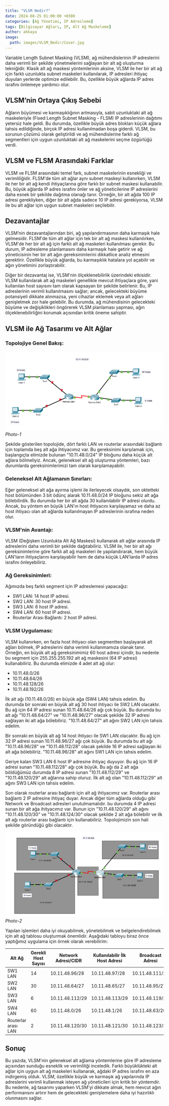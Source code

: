 ```yaml
---
title: "VLSM Nedir?"
date: 2024-08-25 01:00:00 +0300
categories: [Ağ Yönetimi, IP Adresleme]
tags: [Bilgisayar Ağları, IP, Alt Ağ Maskeleme]
author: akkaya
image:
  path: images/VLSM_Nedir/Cover.jpg
---
```


Variable Length Subnet Masking (VLSM), ağ mühendislerinin IP adreslerini daha verimli bir şekilde yönetmelerini sağlayan bir alt ağ oluşturma tekniğidir. Klasik alt ağ maskesi yöntemlerinin aksine, VLSM ile her bir alt ağ için farklı uzunlukta subnet maskeleri kullanılarak, IP adresleri ihtiyaç duyulan yerlerde optimize edilebilir. Bu, özellikle büyük ağlarda IP adres israfını önlemeye yardımcı olur.

## VLSM’nin Ortaya Çıkış Sebebi

Ağların büyümesi ve karmaşıklığının artmasıyla, sabit uzunluktaki alt ağ maskeleriyle (Fixed Length Subnet Masking - FLSM) IP adreslerinin dağıtımı yetersiz hale geldi. Bu durumda, özellikle büyük adres blokları küçük ağlara tahsis edildiğinde, birçok IP adresi kullanılmadan boşa giderdi. VLSM, bu sorunun çözümü olarak geliştirildi ve ağ mühendislerine farklı ağ segmentleri için uygun uzunluktaki alt ağ maskelerini seçme özgürlüğü verdi.

## VLSM ve FLSM Arasındaki Farklar

VLSM ve FLSM arasındaki temel fark, subnet maskelerinin esnekliği ve verimliliğidir. FLSM'de tüm alt ağlar aynı subnet maskeyi kullanırken, VLSM ile her bir alt ağ kendi ihtiyaçlarına göre farklı bir subnet maskesi kullanabilir. Bu, büyük ağlarda IP adres israfını önler ve ağ yöneticilerine IP adreslerini daha esnek bir şekilde dağıtma olanağı tanır. Örneğin, bir alt ağda 100 IP adresi gerekliyken, diğer bir alt ağda sadece 10 IP adresi gerekiyorsa, VLSM ile bu alt ağlar için uygun subnet maskeleri seçilebilir.

## Dezavantajlar

VLSM’nin dezavantajlarından biri, ağ yapılandırmasının daha karmaşık hale gelmesidir. FLSM'de tüm alt ağlar için tek bir alt ağ maskesi kullanılırken, VLSM'de her bir alt ağ için farklı alt ağ maskeleri kullanılması gerekir. Bu durum, IP adresleme planlamasını daha karmaşık hale getirir ve ağ yöneticisinin her bir alt ağın gereksinimlerini dikkatlice analiz etmesini gerektirir. Özellikle büyük ağlarda, bu karmaşıklık hatalara yol açabilir ve ağın yönetimini zorlaştırabilir. 

Diğer bir dezavantaj ise, VLSM'nin ölçeklenebilirlik üzerindeki etkisidir. VLSM kullanılarak alt ağ maskeleri genellikle mevcut ihtiyaçlara göre, yani kullanılan host sayısını tam olarak kapsayan bir şekilde belirlenir. Bu, IP adreslerinin verimli kullanılmasını sağlar; ancak, gelecekteki büyüme potansiyeli dikkate alınmazsa, yeni cihazlar eklemek veya alt ağları genişletmek zor hale gelebilir. Bu durumda, ağ mühendisinin gelecekteki büyüme ve değişiklikleri öngörerek VLSM planlaması yapması, ağın ölçeklenebilirliğini korumak açısından kritik öneme sahiptir.

## VLSM ile Ağ Tasarımı ve Alt Ağlar


### Topolojiye Genel Bakış:

![Photo-1](images/VLSM_Nedir/1.png)
_Photo-1_

Şekilde gösterilen topolojide, dört farklı LAN ve routerlar arasındaki bağlantı için toplamda beş alt ağa ihtiyacımız var. Bu gereksinimi karşılamak için, başlangıçta elimizde bulunan "10.11.48.0/24" IP bloğunu daha küçük alt ağlara bölmeliyiz. Ancak, geleneksel alt ağ oluşturma yöntemleri, bazı durumlarda gereksinimlerimizi tam olarak karşılamayabilir.

### Geleneksel Alt Ağlamanın Sınırları:

Eğer geleneksel alt ağa ayırma işlemi ile ilerleyecek olsaydık, son oktetteki host bölümünden 3 bit ödünç alarak 10.11.48.0/24 IP bloğunu sekiz alt ağa bölebilirdik. Bu durumda her bir alt ağda 30 kullanılabilir IP adresi olurdu. Ancak, bu yöntem en büyük LAN'ın host ihtiyacını karşılayamaz ve daha az host ihtiyacı olan alt ağlarda kullanılmayan IP adreslerinin israfına neden olur.

### VLSM'nin Avantajı:

VLSM (Değişken Uzunlukta Alt Ağ Maskesi) kullanarak alt ağlar arasında IP adreslerini daha verimli bir şekilde dağıtabiliriz. VLSM ile, her bir alt ağı gereksinimlerine göre farklı alt ağ maskeleri ile yapılandırarak, hem büyük LAN'ların ihtiyaçlarını karşılayabilir hem de daha küçük LAN'larda IP adres israfını önleyebiliriz.

### Ağ Gereksinimleri:

Ağımızda beş farklı segment için IP adreslemesi yapacağız:

- SW1 LAN: 14 host IP adresi.
- SW2 LAN: 30 host IP adresi.
- SW3 LAN: 6 host IP adresi.
- SW4 LAN: 60 host IP adresi.
- Routerlar Arası Bağlantı: 2 host IP adresi.

### VLSM Uygulaması:

VLSM kullanırken, en fazla host ihtiyacı olan segmentten başlayarak alt ağları bölmek, IP adreslerini daha verimli kullanmamıza olanak tanır. Örneğin, en büyük alt ağ gereksinimimiz 60 host adresi içindir, bu nedenle bu segment için 255.255.255.192 alt ağ maskesini (64 IP adresi) kullanabiliriz. Bu durumda elimizde 4 adet alt ağ olur:

- 10.11.48.0/26
- 10.11.48.64/26 
- 10.11.48.128/26
- 10.11.48.192/26

İlk alt ağı (10.11.48.0/26) en büyük ağa (SW4 LAN) tahsis edelim. Bu durumda bir sonraki en büyük alt ağ 30 host ihtiyacı ile SW2 LAN olacaktır. Bu ağ için 64 IP adresi sunan 10.11.48.64/26 ağı çok büyük. Bu durumda bu alt ağı "10.11.48.64/27" ve "10.11.48.96/27" olacak şekilde 32 IP adresi sağlayan iki alt ağa bölebiliriz. "10.11.48.64/27" alt ağını SW2 LAN için tahsis edelim. 

Bir sonraki en büyük alt ağ 14 host ihtiyacı ile SW1 LAN olacaktır. Bu ağ için 32 IP adresi sunan 10.11.48.96/27 ağı çok büyük. Bu durumda bu alt ağı "10.11.48.96/28" ve "10.11.48.112/28" olacak şekilde 16 IP adresi sağlayan iki alt ağa bölebiliriz. "10.11.48.96/28" alt ağını SW1 LAN için tahsis edelim. 

Geriye kalan SW3 LAN 6 host IP adresine ihtiyaç duyuyor. Bu ağ için 16 IP adresi sunan "10.11.48.112/28" ağı çok büyük. Bu ağı da 2 alt ağa böldüğümüz durumda 8 IP adresi sunan "10.11.48.112/29" ve "10.11.48.120/29" alt ağlarına sahip oluruz. İlk alt ağ olan "10.11.48.112/29" alt ağını SW3 LAN için tahsis edelim. 

Son olarak routerlar arası bağlantı için alt ağ ihtiyacımız var. Routerlar arası bağlantı 2 IP adresine ihtiyaç duyar. Ancak diğer tüm ağlarda olduğu gibi Network ve Broadcast adresleri unutulmamalıdır. bu durumda 4 IP adresi sunan bir alt ağa ihityacımız var. Bunun için "10.11.48.120/29" alt ağını "10.11.48.120/30" ve "10.11.48.124/30" olacak şekilde 2 alt ağa bölebilir ve ilk alt ağı routerlar arası bağlantı için kullanabiliriz. Topolojimizin son hali şekilde göründüğü gibi olacaktır.

![Photo-2](images/VLSM_Nedir/2.png)
_Photo-2_

Yapılan işlemleri daha iyi okuyabilmek, yönetebilmek ve belgelendirebilmek için alt ağ tablosu oluşturmak önemlidir. Aşağıdaki tabloyu biraz önce yaptığımız uygulama için örnek olarak verebilirim:

| Alt Ağ | Gerekli Host Sayısı | Network Adresi/CIDR | Kullanılabilir İlk Host Adresi | Broadcast Adresi |
|---|---|---|---|---|
| SW1 LAN | 14 | 10.11.48.96/28 | 10.11.48.97/28 | 10.11.48.111/28 |
| SW2 LAN | 30 | 10.11.48.64/27 | 10.11.48.65/27 | 10.11.48.95/27 |
| SW3 LAN | 6 | 10.11.48.112/29 | 10.11.48.113/29 | 10.11.48.119/29 |
| SW4 LAN | 60 | 10.11.48.0/26 | 10.11.48.1/26 | 10.11.48.63/26 |
| Routerlar arası LAN | 2 | 10.11.48.120/30 | 10.11.48.121/30 | 10.11.48.123/30 |

## Sonuç

Bu yazıda, VLSM'nin geleneksel alt ağlama yöntemlerine göre IP adresleme açısından sunduğu esneklik ve verimliliği inceledik. Farklı büyüklükteki alt ağlar için uygun alt ağ maskeleri kullanarak, ağdaki IP adres israfını en aza indirgemiş olduk. VLSM, özellikle büyük ve karmaşık ağ yapılarında IP adreslerini verimli kullanmak isteyen ağ yöneticileri için kritik bir yöntemdir. Bu nedenle, ağ tasarımı yaparken VLSM'yi dikkate almak, hem mevcut ağın performansını artırır hem de gelecekteki genişlemelere daha iyi hazırlıklı olunmasını sağlar.




